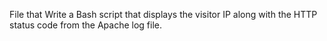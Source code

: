 File that Write a Bash script that displays the visitor IP along with the HTTP status code from the Apache log file.
